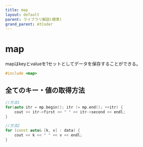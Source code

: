 ```yaml
---
title: map
layout: default
parent: ライブラリ解説(標準)
grand_parent: AtCoder
---
```

# map

mapはkeyとvalueを1セットとしてデータを保存することができる。

```cpp
#include <map>
```

## 全てのキー・値の取得方法
```cpp
//方法1
for(auto itr = mp.begin(); itr != mp.end(); ++itr) {
    cout << itr->first << " " << itr->second << endl;
}

//方法2
for (const auto& [k, v] : data) {
    cout << k << " " << v << endl;
}
```